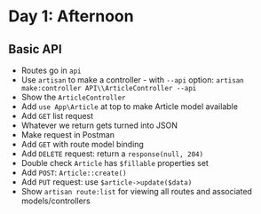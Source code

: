 # Day 1: Afternoon

## Basic API

- Routes go in `api`
- Use `artisan` to make a controller - with `--api` option: `artisan make:controller API\\ArticleController --api`
- Show the `ArticleController`
- Add `use App\Article` at top to make Article model available
- Add `GET` list request
- Whatever we return gets turned into JSON
- Make request in Postman
- Add `GET` with route model binding
- Add `DELETE` request: return a `response(null, 204)`
- Double check `Article` has `$fillable` properties set
- Add `POST`: `Article::create()`
- Add `PUT` request: use `$article->update($data)`
- Show `artisan route:list` for viewing all routes and associated models/controllers
